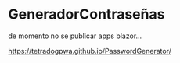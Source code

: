 # GeneradorContraseñas

de momento no se publicar apps blazor...

https://tetradogpwa.github.io/PasswordGenerator/
